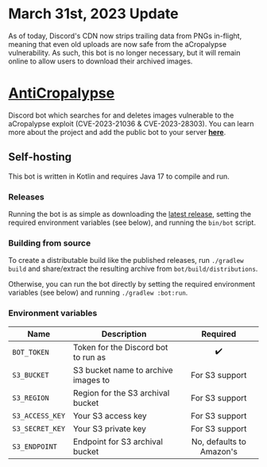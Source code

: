 # March 31st, 2023 Update

As of today, Discord's CDN now strips trailing data from PNGs in-flight, meaning that even old uploads are now safe from
the aCropalypse vulnerability. As such, this bot is no longer necessary, but it will remain online to allow users to
download their archived images.

# [AntiCropalypse](https://anticropalypse.qixils.dev)

Discord bot which searches for and deletes images vulnerable to the aCropalypse exploit
(CVE-2023-21036 & CVE-2023-28303).
You can learn more about the project and add the public bot to your server
[**here**](https://anticropalypse.qixils.dev).

## Self-hosting

This bot is written in Kotlin and requires Java 17 to compile and run.

### Releases

Running the bot is as simple as downloading the
[latest release](https://github.com/qixils/anticropalypse/releases/latest),
setting the required environment variables (see below),
and running the `bin/bot` script.

### Building from source

To create a distributable build like the published releases, run `./gradlew build`
and share/extract the resulting archive from `bot/build/distributions`.

Otherwise, you can run the bot directly by setting the required environment variables (see below)
and running `./gradlew :bot:run`.

### Environment variables

| Name            | Description                         |         Required         |
|-----------------|-------------------------------------|:------------------------:|
| `BOT_TOKEN`     | Token for the Discord bot to run as |            ✔️            |
| `S3_BUCKET`     | S3 bucket name to archive images to |      For S3 support      |
| `S3_REGION`     | Region for the S3 archival bucket   |      For S3 support      |
| `S3_ACCESS_KEY` | Your S3 access key                  |      For S3 support      |
| `S3_SECRET_KEY` | Your S3 private key                 |      For S3 support      |
| `S3_ENDPOINT`   | Endpoint for S3 archival bucket     | No, defaults to Amazon's |
